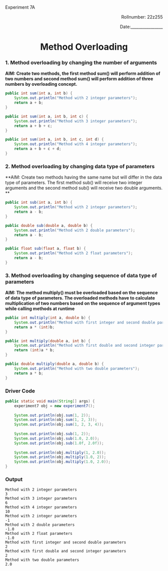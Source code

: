 <p>Experiment 7A<p>

<p align = 'right'>Rollnumber: 22z255</p>

<p align = 'right'>Date:________________</p>

<h1 align="center">Method Overloading</h1>

### 1. Method overloading by changing the number of arguments
**AIM: Create two methods, the first method sum() will perform addition of two numbers and second method sum() will perform addition of three numbers by overloading concept.**

```java
public int sum(int a, int b) {
    System.out.println("Method with 2 integer parameters");
    return a + b;
}

public int sum(int a, int b, int c) {
    System.out.println("Method with 3 integer parameters");
    return a + b + c;
}

public int sum(int a, int b, int c, int d) {
    System.out.println("Method with 4 integer parameters");
    return a + b + c + d;
}
```
### 2. Method overloading by changing data type of parameters
**AIM: Create two methods having the same name but will differ in the data type of parameters. The first method sub() will receive two integer arguments and the second method sub() will receive two double arguments. **

```java
public int sub(int a, int b) {
    System.out.println("Method with 2 integer parameters");
    return a - b;
}

public double sub(double a, double b) {
    System.out.println("Method with 2 double parameters");
    return a - b;
}

public float sub(float a, float b) {
    System.out.println("Method with 2 float parameters");
    return a - b;
}
```


### 3. Method overloading by changing sequence of data type of parameters
**AIM: The method multiply() must be overloaded based on the sequence of data type of parameters. The overloaded methods have to calculate multiplication of two numbers based on the sequence of argument types while calling methods at runtime**

```java
public int multiply(int a, double b) {
    System.out.println("Method with first integer and second double parameters");
    return a * (int)b;
}

public int multiply(double a, int b) {
    System.out.println("Method with first double and second integer parameters");
    return (int)a * b;
}

public double multiply(double a, double b) {
    System.out.println("Method with two double parameters");
    return a * b;
}
```

### Driver Code
```java
public static void main(String[] args) {
    experiment7 obj = new experiment7();
    
    System.out.println(obj.sum(1, 2));
    System.out.println(obj.sum(1, 2, 3));    
    System.out.println(obj.sum(1, 2, 3, 4));
    
    System.out.println(obj.sub(1, 2));
    System.out.println(obj.sub(1.0, 2.0));    
    System.out.println(obj.sub(1.0f, 2.0f));
    
    System.out.println(obj.multiply(1, 2.0));
    System.out.println(obj.multiply(1.0, 2));
    System.out.println(obj.multiply(1.0, 2.0));
}
```
### Output
```
Method with 2 integer parameters
3
Method with 3 integer parameters
6
Method with 4 integer parameters
10
Method with 2 integer parameters
-1
Method with 2 double parameters
-1.0
Method with 2 float parameters
-1.0
Method with first integer and second double parameters
2
Method with first double and second integer parameters
2
Method with two double parameters
2.0
```